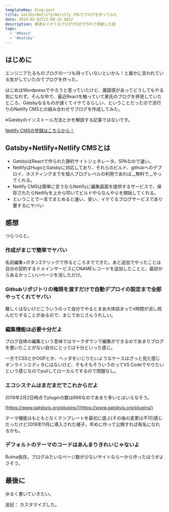 ```yaml
---
templateKey: blog-post
title: Gatsby+Netlify+Netilfy CMSでブログを作ってみた
date: 2019-02-02T13:08:15.081Z
description: 爆速なイケてるブログが5分で作れて感動した話
tags:
  - '#React'
  - '#Gatsby'
---
```

## はじめに
エンジニアたるものブログの一つも持っていないといかん！と誰かに言われている気がしていたのでブログを作った。

はじめはWordpressでやろうと思っていたけど、魔窟感があってどうしてもやる気になれず。そんな中で、最近Reactを触っていて某氏のブログを拝見していたところ、Gatsbyなるものが速くてイケてるらしい、ということだったので流行りのNetlify CMSとの組み合わせでブログを作成してみた。

※Gatsbyのインストール方法とかを解説する記事ではないです。

[Netlify CMSの登録はこちらから！](https://www.netlifycms.org/)

## Gatsby+Netlify+Netlify CMSとは
- GatsbyはReactで作られた静的サイトジェネレータ。SPAなので速い。
- NetlifyはHugoとGatsbyに対応しており、それらのビルド、githubへのデプロイ、ホスティングまでを個人ブログレベルの利用であれば__無料で__やってくれる。
- Netlify CMSは簡単に言うならNetlifyに編集画面を提供するサービスで、保存されたらNetlifyを上から叩いてビルドやらなんやらを開始してくれる。
- ということで一言でまとめると速い、安い、イケてるブログサービスであり要するにヤバい

## 感想
つらつらと。
### 作成がまじで簡単でヤバい
名前編集+ボタン2クリックで作るところまでできた。あと追加でやったことは自分の契約するドメインサービスにCNAMEレコードを追加したことと、最初からあるかっこいいページを消しただけ。

### Githubリポジトリの権限を渡すだけで自動デプロイの設定まで全部やってくれてヤバい
難しくはないけどこういうのって自分でやるとまあ大体詰まってn時間が消し飛んだりすることがあるので、まじでおじさんうれしい。

### 編集機能は必要十分だよ
ブログ自体の編集という意味ではマークダウンで編集ができるのであまりブログを書いたことがない自分にとっては十分といった感じ。

一方でCSSとかOGPとか、ヘッダをいじりたいようなケースはざっと見た感じオンラインエディタにはないけど、そもそもそういうのってVS Codeでやりたいという感じなのでpullしてローカルでするので問題なし。

### エコシステムはまだまだでこれからだよ
2019年2月2日時点でpluginの数は666なのであまり多いとはいえなそう。

[https://www.gatsbyjs.org/plugins/](https://www.gatsbyjs.org/plugins/)

テーマ機能はもともとなくテンプレートを最初に選ぶ(その後の変更は不可)感じだったけど2018年11月に導入された様子。早めに作って公開すれば有名になれるかも。

### デフォルトのテーマのコードはあんまりきれいじゃないよ
Bulma依存。ブログみたいなページ数が少ないサイトなら一から作ったほうがよさそう。

## 最後に
ゆるく書いていきたい。

追記：
カスタマイズした。
